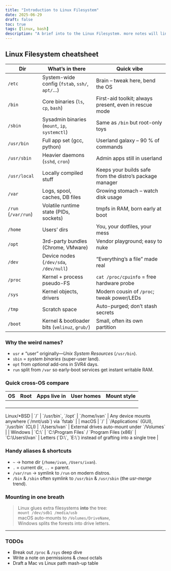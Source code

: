 ```yaml
---
title: "Introduction to Linux Filesystem"
date: 2025-06-29
draft: false
toc: true
tags: [linux, bash]
description: "A brief into to the Linux Filesystem. more notes will link back to here a lot."
---
```


## Linux Filesystem cheatsheet

| Dir | What’s in there | Quick vibe |
|-----|-----------------|------------|
|<i class="bi bi-gear-fill"></i> `/etc` | System-wide config (`fstab`, `ssh/`, `apt/`…) | Brain – tweak here, bend the OS |
|<i class="bi bi-wrench-adjustable"></i> `/bin` | Core binaries (`ls`, `cp`, `bash`) | First-aid toolkit; always present, even in rescue mode |
|<i class="bi bi-shield-lock"></i> `/sbin` | Sysadmin binaries (`mount`, `ip`, `systemctl`) | Same as `/bin` but root-only toys |
|<i class="bi bi-box-seam"></i> `/usr/bin` | Full app set (gcc, python) | Userland galaxy – 90 % of commands |
|<i class="bi bi-server"></i> `/usr/sbin` | Heavier daemons (`sshd`, `cron`) | Admin apps still in userland |
|<i class="bi bi-hammer"></i> `/usr/local` | Locally compiled stuff | Keeps your builds safe from the distro’s package manager |
|<i class="bi bi-graph-up"></i> `/var` | Logs, spool, caches, DB files | Growing stomach – watch disk usage |
|<i class="bi bi-lightning"></i> `/run` (`/var/run`) | Volatile runtime state (PIDs, sockets) | tmpfs in RAM, born early at boot |
|<i class="bi bi-house-door"></i> `/home` | Users’ dirs | You, your dotfiles, your mess |
|<i class="bi bi-layers"></i> `/opt` | 3rd-party bundles (Chrome, VMware) | Vendor playground; easy to nuke |
|<i class="bi bi-hdd"></i> `/dev` | Device nodes (`/dev/sda`, `/dev/null`) | “Everything’s a file” made real |
|<i class="bi bi-cpu"></i> `/proc` | Kernel + process pseudo-FS | `cat /proc/cpuinfo` = free hardware probe |
|<i class="bi bi-motherboard"></i> `/sys` | Kernel objects, drivers | Modern cousin of `/proc`; tweak power/LEDs |
|<i class="bi bi-trash"></i> `/tmp` | Scratch space | Auto-purged; don’t stash secrets |
|<i class="bi bi-power"></i> `/boot` | Kernel & bootloader bits (`vmlinuz`, `grub/`) | Small, often its own partition |

### Why the weird names?
- `usr` ≠ “user” originally—*Unix System Resources* (`/usr/bin`).
- `sbin` = *system binaries* (super-user land).
- `opt` from *optional* add-ons in SVR4 days.
- `run` split from `/var` so early-boot services get instant writable RAM.

### Quick cross-OS compare

| OS | Root | Apps live in | User homes | Mount style |
|----|------|--------------|------------|-------------|
| <svg xmlns="http://www.w3.org/2000/svg" width="16" height="16" fill="currentColor" class="bi bi-tux" viewBox="0 0 16 16">
  <path d="M8.996 4.497c.104-.076.1-.168.186-.158s.022.102-.098.207c-.12.104-.308.243-.46.323-.291.152-.631.336-.993.336s-.647-.167-.853-.33c-.102-.082-.186-.162-.248-.221-.11-.086-.096-.207-.052-.204.075.01.087.109.134.153.064.06.144.137.241.214.195.154.454.304.778.304s.702-.19.932-.32c.13-.073.297-.204.433-.304M7.34 3.781c.055-.02.123-.031.174-.003.011.006.024.021.02.034-.012.038-.074.032-.11.05-.032.017-.057.052-.093.054-.034 0-.086-.012-.09-.046-.007-.044.058-.072.1-.089m.581-.003c.05-.028.119-.018.173.003.041.017.106.045.1.09-.004.033-.057.046-.09.045-.036-.002-.062-.037-.093-.053-.036-.019-.098-.013-.11-.051-.004-.013.008-.028.02-.034"/>
  <path fill-rule="evenodd" d="M8.446.019c2.521.003 2.38 2.66 2.364 4.093-.01.939.509 1.574 1.04 2.244.474.56 1.095 1.38 1.45 2.32.29.765.402 1.613.115 2.465a.8.8 0 0 1 .254.152l.001.002c.207.175.271.447.329.698.058.252.112.488.224.615.344.382.494.667.48.922-.015.254-.203.43-.435.57-.465.28-1.164.491-1.586 1.002-.443.527-.99.83-1.505.871a1.25 1.25 0 0 1-1.256-.716v-.001a1 1 0 0 1-.078-.21c-.67.038-1.252-.165-1.718-.128-.687.038-1.116.204-1.506.206-.151.331-.445.547-.808.63-.5.114-1.126 0-1.743-.324-.577-.306-1.31-.278-1.85-.39-.27-.057-.51-.157-.626-.384-.116-.226-.095-.538.07-.988.051-.16.012-.398-.026-.648a2.5 2.5 0 0 1-.037-.369c0-.133.022-.265.087-.386v-.002c.14-.266.368-.377.577-.451s.397-.125.53-.258c.143-.15.27-.374.443-.56q.036-.037.073-.07c-.081-.538.007-1.105.192-1.662.393-1.18 1.223-2.314 1.811-3.014.502-.713.65-1.287.701-2.016.042-.997-.705-3.974 2.112-4.2q.168-.015.321-.013m2.596 10.866-.03.016c-.223.121-.348.337-.427.656-.08.32-.107.733-.13 1.206v.001c-.023.37-.192.824-.31 1.267s-.176.862-.036 1.128v.002c.226.452.608.636 1.051.601s.947-.304 1.36-.795c.474-.576 1.218-.796 1.638-1.05.21-.126.324-.242.333-.4.009-.157-.097-.403-.425-.767-.17-.192-.217-.462-.274-.71-.056-.247-.122-.468-.26-.585l-.001-.001c-.18-.157-.356-.17-.565-.164q-.069.001-.14.005c-.239.275-.805.612-1.197.508-.359-.09-.562-.508-.587-.918m-7.204.03H3.83c-.189.002-.314.09-.44.225-.149.158-.276.382-.445.56v.002h-.002c-.183.184-.414.239-.61.31-.195.069-.353.143-.46.35v.002c-.085.155-.066.378-.029.624.038.245.096.507.018.746v.002l-.001.002c-.157.427-.155.678-.082.822.074.143.235.22.48.272.493.103 1.26.069 1.906.41.583.305 1.168.404 1.598.305.431-.098.712-.369.75-.867v-.002c.029-.292-.195-.673-.485-1.052-.29-.38-.633-.752-.795-1.09v-.002l-.61-1.11c-.21-.286-.43-.462-.68-.5a1 1 0 0 0-.106-.008M9.584 4.85c-.14.2-.386.37-.695.467-.147.048-.302.17-.495.28a1.3 1.3 0 0 1-.74.19.97.97 0 0 1-.582-.227c-.14-.113-.25-.237-.394-.322a3 3 0 0 1-.192-.126c-.063 1.179-.85 2.658-1.226 3.511a5.4 5.4 0 0 0-.43 1.917c-.68-.906-.184-2.066.081-2.568.297-.55.343-.701.27-.649-.266.436-.685 1.13-.848 1.844-.085.372-.1.749.01 1.097.11.349.345.67.766.931.573.351.963.703 1.193 1.015s.302.584.23.777a.4.4 0 0 1-.212.22.7.7 0 0 1-.307.056l.184.235c.094.124.186.249.266.375 1.179.805 2.567.496 3.568-.218.1-.342.197-.664.212-.903.024-.474.05-.896.136-1.245s.244-.634.53-.791a1 1 0 0 1 .138-.061q.005-.045.013-.087c.082-.546.569-.572 1.18-.303.588.266.81.499.71.814h.13c.122-.398-.133-.69-.822-1.025l-.137-.06a2.35 2.35 0 0 0-.012-1.113c-.188-.79-.704-1.49-1.098-1.838-.072-.003-.065.06.081.203.363.333 1.156 1.532.727 2.644a1.2 1.2 0 0 0-.342-.043c-.164-.907-.543-1.66-.735-2.014-.359-.668-.918-2.036-1.158-2.983M7.72 3.503a1 1 0 0 0-.312.053c-.268.093-.447.286-.559.391-.022.021-.05.04-.119.091s-.172.126-.321.238q-.198.151-.13.38c.046.15.192.325.459.476.166.098.28.23.41.334a1 1 0 0 0 .215.133.9.9 0 0 0 .298.066c.282.017.49-.068.673-.173s.34-.233.518-.29c.365-.115.627-.345.709-.564a.37.37 0 0 0-.01-.309c-.048-.096-.148-.187-.318-.257h-.001c-.354-.151-.507-.162-.705-.29-.321-.207-.587-.28-.807-.279m-.89-1.122h-.025a.4.4 0 0 0-.278.135.76.76 0 0 0-.191.334 1.2 1.2 0 0 0-.051.445v.001c.01.162.041.299.102.436.05.116.109.204.183.274l.089-.065.117-.09-.023-.018a.4.4 0 0 1-.11-.161.7.7 0 0 1-.054-.22v-.01a.7.7 0 0 1 .014-.234.4.4 0 0 1 .08-.179q.056-.069.126-.073h.013a.18.18 0 0 1 .123.05c.045.04.08.09.11.162a.7.7 0 0 1 .054.22v.01a.7.7 0 0 1-.002.17 1.1 1.1 0 0 1 .317-.143 1.3 1.3 0 0 0 .002-.194V3.23a1.2 1.2 0 0 0-.102-.437.8.8 0 0 0-.227-.31.4.4 0 0 0-.268-.102m1.95-.155a.63.63 0 0 0-.394.14.9.9 0 0 0-.287.376 1.2 1.2 0 0 0-.1.51v.015q0 .079.01.152c.114.027.278.074.406.138a1 1 0 0 1-.011-.172.8.8 0 0 1 .058-.278.5.5 0 0 1 .139-.2.26.26 0 0 1 .182-.069.26.26 0 0 1 .178.081c.055.054.094.12.124.21.029.086.042.17.04.27l-.002.012a.8.8 0 0 1-.057.277c-.024.059-.089.106-.122.145.046.016.09.03.146.052a5 5 0 0 1 .248.102 1.2 1.2 0 0 0 .244-.763 1.2 1.2 0 0 0-.11-.495.9.9 0 0 0-.294-.37.64.64 0 0 0-.39-.133z"/>
</svg> Linux/*BSD | `/` | `/usr/bin`, `/opt` | `/home/ivan` | Any device mounts anywhere (`/mnt/usb`) via `fstab` |
| <i class="bi bi-apple"></i> macOS | `/` | `/Applications` (GUI), `/usr/bin` (CLI) | `/Users/ivan` | External drives auto-mount under `/Volumes` |
| <i class="bi bi-microsoft"></i> Windows | `C:\` | `C:\Program Files` / `Program Files (x86)` | `C:\Users\Ivan` | Letters (`D:\`, `E:\`) instead of grafting into a single tree |

### Handy aliases & shortcuts
- `~` → home dir (`/home/ivan`, `/Users/ivan`).
- `.` = current dir, `..` = parent.
- `/var/run` → symlink to `/run` on modern distros.
- `/bin` & `/sbin` often symlink to `/usr/bin` & `/usr/sbin` (the *usr-merge* trend).

### Mounting in one breath
> Linux glues extra filesystems **into** the tree:  
> `mount /dev/sdb1 /media/usb`  
> macOS auto-mounts to `/Volumes/DriveName`,  
> Windows splits the forests into drive letters.

---

### TODOs
- Break out `/proc` & `/sys` deep dive
- Write a note on permissions & `chmod` octals
- Draft a Mac vs Linux path mash-up table